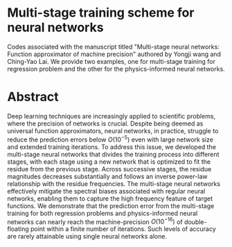 # Multi-stage training scheme for neural networks

Codes associated with the manuscript titled "Multi-stage neural networks: Function approximator of machine precision" authored by Yongji wang and Ching-Yao Lai. We provide two examples, one for multi-stage training for regression problem and the other for the physics-informed neural networks.

# Abstract

Deep learning techniques are increasingly applied to scientific problems, where the precision of networks is crucial. Despite being deemed as universal function approximators, neural networks, in practice, struggle to reduce the prediction errors below $`O(10^{-5})`$ even with large network size and extended training iterations. To address this issue, we developed the multi-stage neural networks that divides the training process into different stages, with each stage using a new network that is optimized to fit the residue from the previous stage. Across successive stages, the residue magnitudes decreases substantially and follows an inverse power-law relationship with the residue frequencies. The multi-stage neural networks effectively mitigate the spectral biases associated with regular neural networks, enabling them to capture the high frequency feature of target functions. We demonstrate that the prediction error from the multi-stage training for both regression problems and physics-informed neural networks can nearly reach the machine-precision $`O(10^{-16})`$ of double-floating point within a finite number of iterations. Such levels of accuracy are rarely attainable using single neural networks alone.
